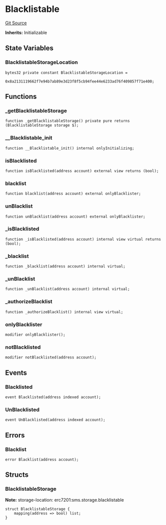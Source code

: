 # Blacklistable

[Git Source](https://github.com/Nox-Labs/sms-evm-contracts/blob/15a987dcda55f8dfabcf220505750bc01f9d6f51/src/extensions/Blacklistable.sol)

**Inherits:**
Initializable

## State Variables

### BlacklistableStorageLocation

```solidity
bytes32 private constant BlacklistableStorageLocation =
    0x8a2131119662f7e94b7ab89e3d23f8f5cb94fee44e6233ad76f409857f71e400;
```

## Functions

### \_getBlacklistableStorage

```solidity
function _getBlacklistableStorage() private pure returns (BlacklistableStorage storage $);
```

### \_\_Blacklistable_init

```solidity
function __Blacklistable_init() internal onlyInitializing;
```

### isBlacklisted

```solidity
function isBlacklisted(address account) external view returns (bool);
```

### blacklist

```solidity
function blacklist(address account) external onlyBlacklister;
```

### unBlacklist

```solidity
function unBlacklist(address account) external onlyBlacklister;
```

### \_isBlacklisted

```solidity
function _isBlacklisted(address account) internal view virtual returns (bool);
```

### \_blacklist

```solidity
function _blacklist(address account) internal virtual;
```

### \_unBlacklist

```solidity
function _unBlacklist(address account) internal virtual;
```

### \_authorizeBlacklist

```solidity
function _authorizeBlacklist() internal view virtual;
```

### onlyBlacklister

```solidity
modifier onlyBlacklister();
```

### notBlacklisted

```solidity
modifier notBlacklisted(address account);
```

## Events

### Blacklisted

```solidity
event Blacklisted(address indexed account);
```

### UnBlacklisted

```solidity
event UnBlacklisted(address indexed account);
```

## Errors

### Blacklist

```solidity
error Blacklist(address account);
```

## Structs

### BlacklistableStorage

**Note:**
storage-location: erc7201:sms.storage.blacklistable

```solidity
struct BlacklistableStorage {
    mapping(address => bool) list;
}
```
